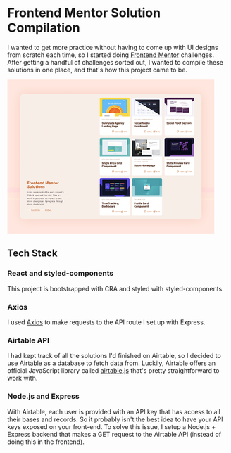 # Frontend Mentor Solution Compilation
I wanted to get more practice without having to come up with UI designs from scratch each time, so I started doing [Frontend Mentor](https://www.frontendmentor.io/) challenges. After getting a handful of challenges sorted out, I wanted to compile these solutions in one place, and that's how this project came to be.


![Frontend Mentor Solution Compilation Preview](https://github.com/msunji/fe-mentor-compilation/blob/main/client/public/fe-mentor-compilation-thumb.png "Frontend Mentor Solution Compilation Preview")


## Tech Stack
### React and styled-components
This project is bootstrapped with CRA and styled with styled-components.

### Axios
I used [Axios](https://axios-http.com/) to make requests to the API route I set up with Express.

### Airtable API
I had kept track of all the solutions I'd finished on Airtable, so I decided to use Airtable as a database to fetch data from. Luckily, Airtable offers an official JavaScript library called [airtable.js](https://github.com/airtable/airtable.js/) that's pretty straightforward to work with.

### Node.js and Express
With Airtable, each user is provided with an API key that has access to all their bases and records. So it probably isn't the best idea to have your API keys exposed on your front-end. 
To solve this issue, I setup a Node.js + Express backend that makes a GET request to the Airtable API (instead of doing this in the frontend).



